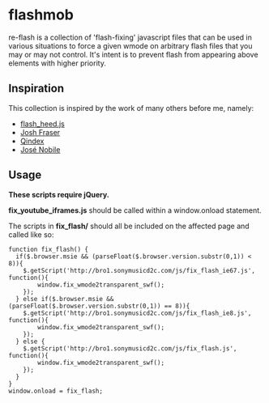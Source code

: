 flashmob
=============
re-flash is a collection of 'flash-fixing' javascript files that can be used in various situations to force a given wmode on arbitrary flash files that you may or may not control.  It's intent is to prevent flash from appearing above elements with higher priority.

Inspiration
-------------
This collection is inspired by the work of many others before me, namely:

* [flash_heed.js](https://github.com/scribd/flash_heed)
* [Josh Fraser](http://www.onlineaspect.com/2009/08/13/javascript_to_fix_wmode_parameter)
* [Qindex](http://www.qindex.info/Q_get.php?g_clss=forum&g_prcss=thrd&g_tmplt=&g_brd=5&g_pg=1&g_thrd=98)
* [José Nobile](http://www.nobilesoft.com/Scripts/fix_wmode2transparent_swf.js)

Usage
-------------
**These scripts require jQuery.**

**fix_youtube_iframes.js** should be called within a window.onload statement.

The scripts in **fix_flash/** should all be included on the affected page and called like so:
 
    function fix_flash() {
      if($.browser.msie && (parseFloat($.browser.version.substr(0,1)) < 8)){
	    $.getScript('http://bro1.sonymusicd2c.com/js/fix_flash_ie67.js', function(){
	        window.fix_wmode2transparent_swf();
	    });
      } else if($.browser.msie && (parseFloat($.browser.version.substr(0,1)) == 8)){
	    $.getScript('http://bro1.sonymusicd2c.com/js/fix_flash_ie8.js', function(){
	        window.fix_wmode2transparent_swf();
	    });
      } else {
	    $.getScript('http://bro1.sonymusicd2c.com/js/fix_flash.js', function(){
	        window.fix_wmode2transparent_swf();
	    });
      }
    }
    window.onload = fix_flash;
